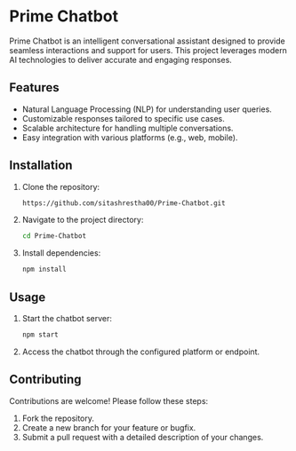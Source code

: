 # Prime Chatbot

Prime Chatbot is an intelligent conversational assistant designed to provide seamless interactions and support for users. This project leverages modern AI technologies to deliver accurate and engaging responses.

## Features

- Natural Language Processing (NLP) for understanding user queries.
- Customizable responses tailored to specific use cases.
- Scalable architecture for handling multiple conversations.
- Easy integration with various platforms (e.g., web, mobile).

## Installation

1. Clone the repository:
    ```bash
    https://github.com/sitashrestha00/Prime-Chatbot.git
    ```
2. Navigate to the project directory:
    ```bash
    cd Prime-Chatbot
    ```
3. Install dependencies:
    ```bash
    npm install
    ```

## Usage

1. Start the chatbot server:
    ```bash
    npm start
    ```
2. Access the chatbot through the configured platform or endpoint.

## Contributing

Contributions are welcome! Please follow these steps:

1. Fork the repository.
2. Create a new branch for your feature or bugfix.
3. Submit a pull request with a detailed description of your changes.
